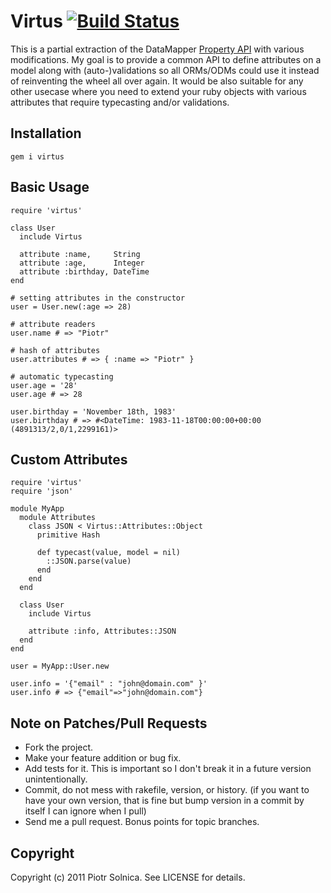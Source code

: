# Virtus [![Build Status](http://travis-ci.org/solnic/virtus.png)](http://travis-ci.org/solnic/virtus)

This is a partial extraction of the DataMapper [Property
API](http://rubydoc.info/github/datamapper/dm-core/master/DataMapper/Property)
with various modifications. My goal is to provide a common API to define
attributes on a model along with (auto-)validations so all ORMs/ODMs could use
it instead of reinventing the wheel all over again. It would be also suitable
for any other usecase where you need to extend your ruby objects with various
attributes that require typecasting and/or validations.

## Installation

    gem i virtus

## Basic Usage

    require 'virtus'

    class User
      include Virtus

      attribute :name,     String
      attribute :age,      Integer
      attribute :birthday, DateTime
    end

    # setting attributes in the constructor
    user = User.new(:age => 28)

    # attribute readers
    user.name # => "Piotr"

    # hash of attributes
    user.attributes # => { :name => "Piotr" }

    # automatic typecasting
    user.age = '28'
    user.age # => 28

    user.birthday = 'November 18th, 1983'
    user.birthday # => #<DateTime: 1983-11-18T00:00:00+00:00 (4891313/2,0/1,2299161)>

## Custom Attributes

    require 'virtus'
    require 'json'

    module MyApp
      module Attributes
        class JSON < Virtus::Attributes::Object
          primitive Hash

          def typecast(value, model = nil)
            ::JSON.parse(value)
          end
        end
      end

      class User
        include Virtus

        attribute :info, Attributes::JSON
      end
    end

    user = MyApp::User.new

    user.info = '{"email" : "john@domain.com" }'
    user.info # => {"email"=>"john@domain.com"}

## Note on Patches/Pull Requests

* Fork the project.
* Make your feature addition or bug fix.
* Add tests for it. This is important so I don't break it in a
  future version unintentionally.
* Commit, do not mess with rakefile, version, or history.
  (if you want to have your own version, that is fine but bump version in a commit by itself I can ignore when I pull)
* Send me a pull request. Bonus points for topic branches.

## Copyright

Copyright (c) 2011 Piotr Solnica. See LICENSE for details.

